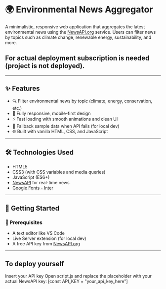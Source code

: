 # 🌍 Environmental News Aggregator

A minimalistic, responsive web application that aggregates the latest environmental news using the [NewsAPI.org](https://newsapi.org/) service. Users can filter news by topics such as climate change, renewable energy, sustainability, and more.

## For actual deployment subscription is needed (project is not deployed).

---

## ✨ Features

- 🔍 Filter environmental news by topic (climate, energy, conservation, etc.)
- 📱 Fully responsive, mobile-first design
- ⚡ Fast loading with smooth animations and clean UI
- 🧪 Fallback sample data when API fails (for local dev)
- 🌐 Built with vanilla HTML, CSS, and JavaScript

---

## 🛠 Technologies Used

- HTML5
- CSS3 (with CSS variables and media queries)
- JavaScript (ES6+)
- [NewsAPI](https://newsapi.org/) for real-time news
- [Google Fonts - Inter](https://fonts.google.com/specimen/Inter)

---

## 🚀 Getting Started

### 🔧 Prerequisites

- A text editor like VS Code
- Live Server extension (for local dev)
- A free API key from [NewsAPI.org](https://newsapi.org/register)
---

## To deploy yourself
Insert your API key Open script.js and replace the placeholder with your actual NewsAPI key: 
[const API_KEY = "your_api_key_here"]


